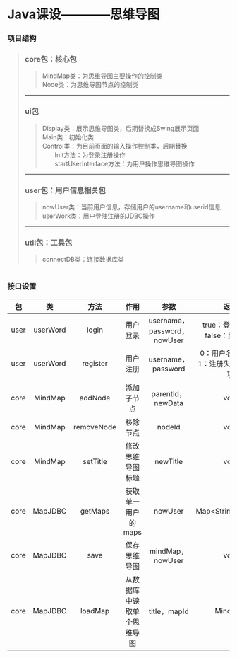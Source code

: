 # Java课设————思维导图
### 项目结构  
> ### core包：核心包  
>>MindMap类：为思维导图主要操作的控制类  
>>Node类：为思维导图节点的控制类  
>---  
>### ui包   
>>Display类：展示思维导图类，后期替换成Swing展示页面  
>>Main类：初始化类  
>>Control类：为目前页面的输入操作控制类，后期替换  
>>&#8195;&#8195;Init方法：为登录注册操作  
>>&#8195;&#8195;startUserInterface方法：为用户操作思维导图操作  
>---
>### user包：用户信息相关包  
>>nowUser类：当前用户信息，存储用户的username和userid信息  
>>userWork类：用户登陆注册的JDBC操作  
>---
>### util包：工具包  
>>connectDB类：连接数据库类  
#
#
### 接口设置
|  包   |    类     |     方法     |      作用       |            参数             |          返回          |
|:----:|:--------:|:----------:|:-------------:|:-------------------------:|:--------------------:|
| user | userWord |   login    |     用户登录      | username，password，nowUser | true：登录成功，false：登录失败 |
| user | userWord |  register  |     用户注册      |     username，password     | 0：用户名已存在，1：注册失败，2：成功 |
| core | MindMap  |  addNode   |     添加子节点     |     parentId，newData      |         void         |
| core | MindMap  | removeNode |     移除节点      |          nodeId           |         void         |
| core | MindMap  |  setTitle  |   修改思维导图标题    |         newTitle          |         void         |
| core | MapJDBC  |  getMaps   |  获取单一用户的maps  |          nowUser          | Map<String,Integer>  |
| core | MapJDBC  |    save    |    保存思维导图     |      mindMap，nowUser      |         void         |
| core | MapJDBC  |  loadMap   | 从数据库中读取单个思维导图 |        title，mapId        |       MindMap        |